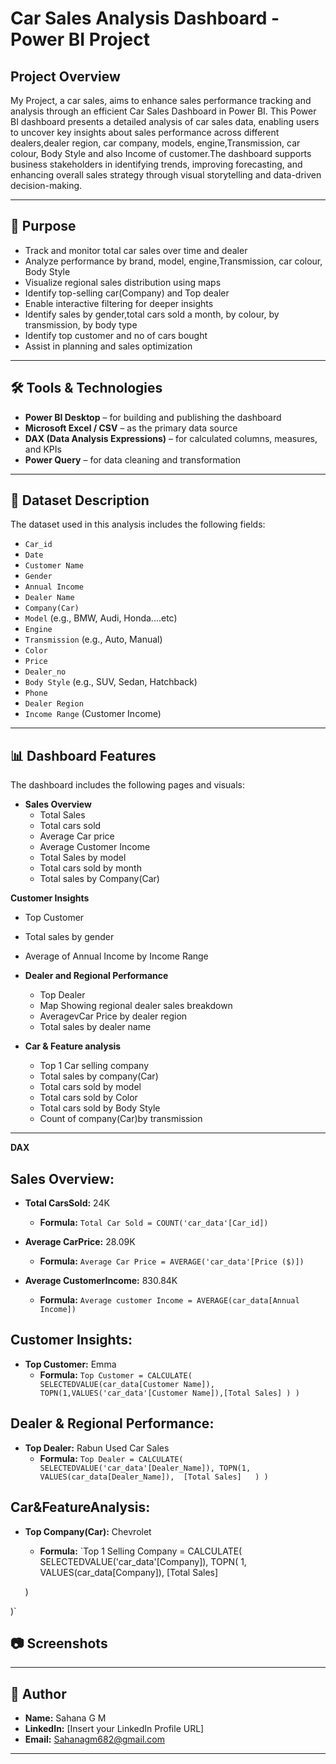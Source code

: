 # Car Sales Analysis Dashboard - Power BI Project

## Project Overview

My Project, a car sales, aims to enhance sales performance tracking and analysis through an efficient Car Sales Dashboard in Power BI.
This Power BI dashboard presents a detailed analysis of car sales data, enabling users to uncover key insights about sales performance across different dealers,dealer region, car company, models, engine,Transmission, car colour, Body Style and also Income of customer.The dashboard supports business stakeholders in identifying trends, improving forecasting, and enhancing overall sales strategy through visual storytelling and data-driven decision-making.
 
---

## 🎯 Purpose

- Track and monitor total car sales over time and dealer
- Analyze performance by brand, model, engine,Transmission, car colour, Body Style
- Visualize regional sales distribution using maps
- Identify top-selling car(Company) and Top dealer
- Enable interactive filtering for deeper insights
- Identify sales by gender,total cars sold a month, by colour, by transmission, by body type
- Identify top customer and no of cars bought
- Assist in planning and sales optimization

---

## 🛠️ Tools & Technologies

- **Power BI Desktop** – for building and publishing the dashboard
- **Microsoft Excel / CSV** – as the primary data source
- **DAX (Data Analysis Expressions)** – for calculated columns, measures, and KPIs
- **Power Query** – for data cleaning and transformation

---

## 📂 Dataset Description

The dataset used in this analysis includes the following fields:

- `Car_id`
- `Date`
- `Customer Name`
- `Gender`
- `Annual Income` 
- `Dealer Name`
- `Company(Car)`
- `Model` (e.g., BMW, Audi, Honda....etc)    
- `Engine`
- `Transmission` (e.g., Auto, Manual)
- `Color`
- `Price`
- `Dealer_no`
- `Body Style` (e.g., SUV, Sedan, Hatchback)
- `Phone`
- `Dealer Region`
- `Income Range` (Customer Income)      


---

## 📊 Dashboard Features

The dashboard includes the following pages and visuals:

- **Sales Overview**
  - Total Sales
  - Total cars sold
  - Average Car price
  - Average Customer Income
  - Total Sales by model
  - Total cars sold by month
  - Total sales by Company(Car)
    

 **Customer Insights**
  - Top Customer
  - Total sales by gender
  - Average of Annual Income by Income Range
 
- **Dealer and Regional Performance**
  - Top Dealer
  - Map Showing regional dealer sales breakdown
  - AveragevCar Price by dealer region
  - Total sales by dealer name
  
- **Car & Feature analysis**
  - Top 1 Car selling company
  - Total sales by company(Car)
  - Total cars sold by model
  - Total cars sold by Color
  - Total cars sold by Body Style
  - Count of company(Car)by transmission



---


**DAX**

## Sales Overview: ##
 

- **Total CarsSold:** 24K
    - **Formula:** `Total Car Sold = COUNT('car_data'[Car_id])`

- **Average CarPrice:** 28.09K
    - **Formula:** `Average Car Price = AVERAGE('car_data'[Price ($)])`

- **Average CustomerIncome:** 830.84K
    - **Formula:** `Average customer Income = AVERAGE(car_data[Annual Income])`


## Customer Insights: ##

  - **Top Customer:** Emma
    - **Formula:** `Top Customer = CALCULATE(
                        SELECTEDVALUE(car_data[Customer Name]),
                        TOPN(1,VALUES('car_data'[Customer Name]),[Total Sales]
                        )
                        )`


## Dealer & Regional Performance: ##

- **Top Dealer:** Rabun Used Car Sales
    - **Formula:** `Top Dealer = CALCULATE(
    SELECTEDVALUE('car_data'[Dealer_Name]),
    TOPN(1, 
        VALUES(car_data[Dealer_Name]), 
       [Total Sales]  
    )
)`

## Car&FeatureAnalysis: ##

- **Top Company(Car):** Chevrolet
    - **Formula:** `Top 1 Selling Company = CALCULATE(
    SELECTEDVALUE('car_data'[Company]),
    TOPN(
        1,
        VALUES(car_data[Company]),
        [Total Sales]
        
    )
  
)`



## 📷 Screenshots







---

## 👤 Author

- **Name:** Sahana G M
- **LinkedIn:** [Insert your LinkedIn Profile URL]
- **Email:** Sahanagm682@gmail.com

---
